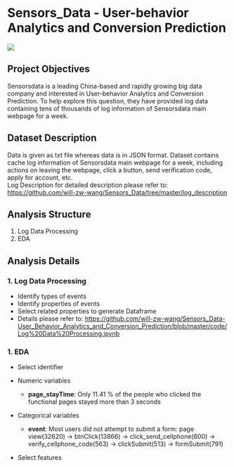 # Sensors_Data - User-behavior Analytics and Conversion Prediction

<img src="https://github.com/will-zw-wang/Sensors_Data-User_Behavior_Analytics_and_Conversion_Prediction/blob/master/images/Sensors_Data_Image.jpg">

## Project Objectives

Sensorsdata is a leading China-based and rapidly growing big data company and interested in User-behavior Analytics and Conversion Prediction. To help explore this question, they have provided log data containing tens of thousands of log information of Sensorsdata main webpage for a week. 

## Dataset Description

Data is given as txt file whereas data is in JSON format. Dataset contains cache log information of Sensorsdata main webpage for a week, including actions on leaving the webpage, click a button, send verification code, apply for account, etc.   
Log Description for detailed description please refer to: https://github.com/will-zw-wang/Sensors_Data/tree/master/log_description

## Analysis Structure

1. Log Data Processing
2. EDA


## Analysis Details

### 1. Log Data Processing
- Identify types of events
- Identify properties of events
- Select related properties to generate Dataframe
- Details please refer to: https://github.com/will-zw-wang/Sensors_Data-User_Behavior_Analytics_and_Conversion_Prediction/blob/master/code/Log%20Data%20Processing.ipynb

### 1. EDA
- Select identifier

- Numeric variables
  - **page_stayTime**: Only 11.41 % of the people who clicked the functional pages stayed more than 3 seconds
- Categorical variables
  - **event**: Most users did not attempt to submit a form: page view(32620) -> btnClick(13866) -> click_send_cellphone(600) -> verify_cellphone_code(563) -> clickSubmit(513) -> formSubmit(791)
  
- Select features
